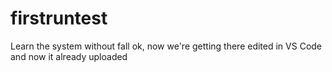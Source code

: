 # firstruntest
 Learn the system without fall
ok, now we're getting there
edited in VS Code and now it already uploaded
